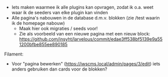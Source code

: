 - Iets maken waarmee ik alle plugins kan opvragen, zodat ik o.a. weet waar ik de seeders van elke plugin kan vinden
- Alle pagina's nabouwen in de database d.m.v. blokken (zie /test waarin ik de homepage nabouw)
  - Maak hier ook migraties / seeds voor!
  - Zie als voorbeeld van een nieuwe pagina met een nieuw block: https://github.com/insyht/larvelous/commit/edae3ff538bf5139e9a551200bfbe855ee890185


Filament:
- Voor "pagina bewerken" (https://iwscms.local/admin/pages/3/edit) iets anders gebruiken dan cards voor de blokken?
    
